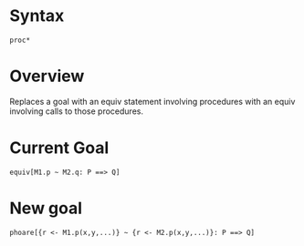 # Syntax
`proc*`
# Overview
Replaces a goal with an equiv statement involving procedures with an equiv involving calls to those procedures.
# Current Goal
`equiv[M1.p ~ M2.q: P ==> Q]`
# New goal
`phoare[{r <- M1.p(x,y,...)} ~ {r <- M2.p(x,y,...)}: P ==> Q]`
